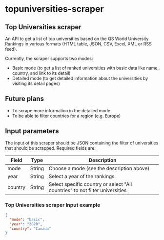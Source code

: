 # topuniversities-scraper

## Top Universities scraper

An API to get a list of top universities based on the QS World University Rankings in various formats (HTML table, JSON, CSV, Excel, XML or RSS feed).

Currently, the scraper supports two modes:

- Basic mode (to get a list of ranked universities with basic data like name, country, and link to its detail)
- Detailed mode (to get detailed information about the universities by visiting its detail pages)

## Future plans

- To scrape more information in the detailed mode
- To be able to filter countries for a region (e.g. Europe)

## Input parameters

The input of this scraper should be JSON containing the filter of universities that should be scrapped. Required fields are:

| Field | Type | Description |
| ----- | ---- | ----------- |
| mode | String | Choose a mode (see the description above) |
| year | String | Select a year of the rankings  |
| country | String | Select specific country or select "All countries" to not filter universities |

### Top Universities scraper Input example
```json
{
  "mode": "basic",
  "year": "2020",
  "country": "Canada"
}
```
